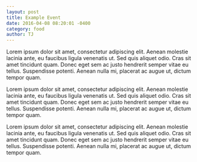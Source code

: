 ```yaml
---
layout: post
title: Example Event
date: 2016-04-08 08:20:01 -0400
category: food
author: TJ
---
```

<p>Lorem ipsum dolor sit amet, consectetur adipiscing elit. Aenean molestie lacinia ante, eu faucibus ligula venenatis ut. Sed quis aliquet odio. Cras sit amet tincidunt quam. Donec eget sem ac justo hendrerit semper vitae eu tellus. Suspendisse potenti. Aenean nulla mi, placerat ac augue ut, dictum tempor quam.</p>
<p>Lorem ipsum dolor sit amet, consectetur adipiscing elit. Aenean molestie lacinia ante, eu faucibus ligula venenatis ut. Sed quis aliquet odio. Cras sit amet tincidunt quam. Donec eget sem ac justo hendrerit semper vitae eu tellus. Suspendisse potenti. Aenean nulla mi, placerat ac augue ut, dictum tempor quam.</p>
<p>Lorem ipsum dolor sit amet, consectetur adipiscing elit. Aenean molestie lacinia ante, eu faucibus ligula venenatis ut. Sed quis aliquet odio. Cras sit amet tincidunt quam. Donec eget sem ac justo hendrerit semper vitae eu tellus. Suspendisse potenti. Aenean nulla mi, placerat ac augue ut, dictum tempor quam.</p>
